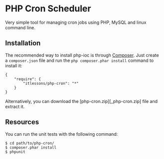 PHP Cron Scheduler
==================

Very simple tool for managing cron jobs using PHP, MySQL and linux command line. 


Installation
------------

The recommended way to install php-ioc is through [Composer][_Composer]. Just create a
``composer.json`` file and run the ``php composer.phar install`` command to
install it:

    {
        "require": {
            "itlessons/php-cron": "*"
        }
    }

Alternatively, you can download the [php-cron.zip][_php-cron.zip] file and extract it.


Resources
---------

You can run the unit tests with the following command:

    $ cd path/to/php-cron/
    $ composer.phar install
    $ phpunit



[_Composer]: http://getcomposer.org
[_php-ioc.zip]:  https://github.com/itlessons/php-ioc/archive/master.zip
